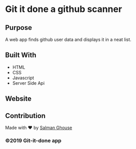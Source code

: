 # Git it done a github scanner

## Purpose
A web app finds github user data and displays it in a neat list.

## Built With
* HTML
* CSS
* Javascript
* Server Side Api

## Website

## Contribution
Made with ❤️ by [Salman Ghouse](http://www.salmanwebdeveloper.com)

### ©️2019 Git-it-done app

